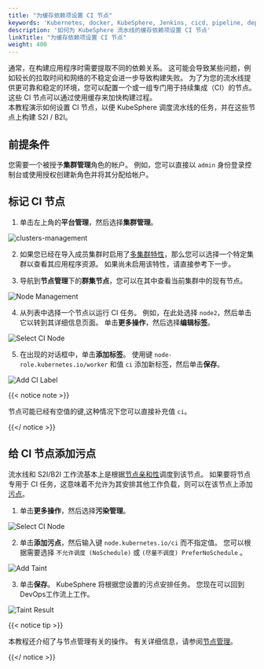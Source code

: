 ```yaml
---
title: "为缓存依赖项设置 CI 节点"
keywords: 'Kubernetes, docker, KubeSphere, Jenkins, cicd, pipeline, dependency cache'
description: '如何为 KubeSphere 流水线的缓存依赖项设置 CI 节点'
linkTitle: "为缓存依赖项设置 CI 节点"
weight: 400
---
```


通常，在构建应用程序时需要提取不同的依赖关系。 这可能会导致某些问题，例如较长的拉取时间和网络的不稳定会进一步导致构建失败。 为了为您的流水线提供更可靠和稳定的环境，您可以配置一个或一组专门用于持续集成（CI）的节点。 这些 CI 节点可以通过使用缓存来加快构建过程。</br>
本教程演示如何设置 CI 节点，以便 KubeSphere 调度流水线的任务，并在这些节点上构建 S2I / B2I。

## 前提条件

您需要一个被授予**集群管理**角色的帐户。 例如，您可以直接以 `admin` 身份登录控制台或使用授权创建新角色并将其分配给帐户。

## 标记 CI 节点

1. 单击左上角的**平台管理**，然后选择**集群管理**。

![clusters-management](/images/docs/devops-user-guide-zh/set-ci-node-for-dependency-cache-zh/clusters-management.png)

2. 如果您已经在导入成员集群时启用了[多集群特性](../../../multicluster-management)，那么您可以选择一个特定集群以查看其应用程序资源。 如果尚未启用该特性，请直接参考下一步。

3. 导航到**节点管理**下的**群集节点**，您可以在其中查看当前集群中的现有节点。

![Node Management](/images/docs/devops-user-guide-zh/set-ci-node-for-dependency-cache-zh/set-node-1.png)

4. 从列表中选择一个节点以运行 CI 任务。 例如，在此处选择 `node2`，然后单击它以转到其详细信息页面。 单击**更多操作**，然后选择**编辑标签**。

![Select CI Node](/images/docs/devops-user-guide-zh/set-ci-node-for-dependency-cache-zh/set-node-2.png)

5. 在出现的对话框中，单击**添加标签**。 使用键 `node-role.kubernetes.io/worker` 和值 `ci` 添加新标签，然后单击**保存**。

![Add CI Label](/images/docs/devops-user-guide-zh/set-ci-node-for-dependency-cache-zh/set-node-3.png)

{{< notice note >}} 

节点可能已经有空值的键,这种情况下您可以直接补充值 `ci`。

{{</ notice >}} 

## 给 CI 节点添加污点

流水线和 S2I/B2I 工作流基本上是根据[节点亲和性](https://kubernetes.io/docs/concepts/configuration/assign-pod-node/#node-affinity)调度到该节点。 如果要将节点专用于 CI 任务，这意味着不允许为其安排其他工作负载，则可以在该节点上添加[污点](https://kubernetes.io/docs/concepts/configuration/taint-and-toleration/)。

1. 单击**更多操作**，然后选择**污染管理**。

![Select CI Node](/images/docs/devops-user-guide-zh/set-ci-node-for-dependency-cache-zh/set-node-4.png)

2. 单击**添加污点**，然后输入键 `node.kubernetes.io/ci` 而不指定值。 您可以根据需要选择 `不允许调度 (NoSchedule)` 或 `(尽量不调度) PreferNoSchedule` 。

![Add Taint](/images/docs/devops-user-guide-zh/set-ci-node-for-dependency-cache-zh/set-node-5.png)

3. 单击**保存**。 KubeSphere 将根据您设置的污点安排任务。 您现在可以回到DevOps工作流上工作。

![Taint Result](/images/docs/devops-user-guide-zh/set-ci-node-for-dependency-cache-zh/set-node-6.png)

{{< notice tip >}}

本教程还介绍了与节点管理有关的操作。 有关详细信息，请参阅[节点管理](../../../cluster-administration/nodes/)。

{{</ notice >}}